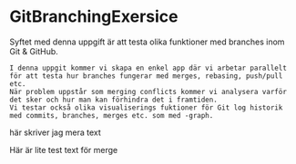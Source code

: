 # GitBranchingExersice
Syftet med denna uppgift är att testa olika funktioner med branches inom Git & GitHub.
~~~
I denna uppgit kommer vi skapa en enkel app där vi arbetar parallelt för att testa hur branches fungerar med merges, rebasing, push/pull etc.
När problem uppstår som merging conflicts kommer vi analysera varför det sker och hur man kan förhindra det i framtiden.
Vi testar också olika visualiserings fuktioner för Git log historik med commits, branches, merges etc. som med -graph.
~~~
här skriver jag mera text

Här är lite test text för merge
